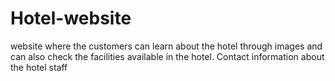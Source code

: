 # Hotel-website
 website where the customers can learn about the hotel through images and can also check the facilities available in the hotel. Contact information about the hotel staff
